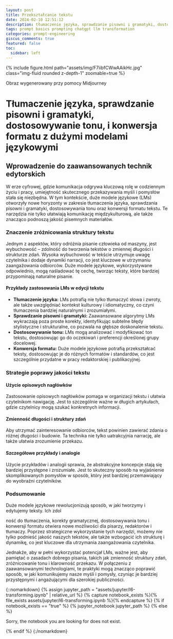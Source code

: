 ```yaml
---
layout: post
title: Przekształcanie tekstu
date: 2024-02-10 12:51:12
description: tłumaczenie języka, sprawdzanie pisowni i gramatyki, dostosowywanie tonu i konwersja formatu
tags: prompt basics prompting chatgpt llm transformation
categories: prompt-engineering
giscus_comments: true
featured: false
toc:
  sidebar: left
---
```

{% include figure.html path="assets/img/F7iibfCWwAAikHc.jpg" class="img-fluid rounded z-depth-1" zoomable=true %}
<div class="caption">
    Obraz wygenerowany przy pomocy Midjourney
</div>

# Tłumaczenie języka, sprawdzanie pisowni i gramatyki, dostosowywanie tonu, i konwersja formatu z dużymi modelami językowymi

## Wprowadzenie do zaawansowanych technik edytorskich

W erze cyfrowej, gdzie komunikacja odgrywa kluczową rolę w codziennym życiu i pracy, umiejętność skutecznego przekazywania myśli i pomysłów stała się niezbędna. W tym kontekście, duże modele językowe (LMs) otworzyły nowe horyzonty w zakresie tłumaczenia języka, sprawdzania pisowni i gramatyki, dostosowywania tonu oraz konwersji formatu tekstu. Te narzędzia nie tylko ułatwiają komunikację międzykulturową, ale także znacząco podnoszą jakość pisemnych materiałów.

### Znaczenie zróżnicowania struktury tekstu

Jednym z aspektów, który odróżnia pisanie człowieka od maszyny, jest wybuchowość – zdolność do tworzenia tekstów o zmiennej długości i strukturze zdań. Wysoka wybuchowość w tekście utrzymuje uwagę czytelnika i dodaje dynamiki narracji, co jest kluczowe w utrzymaniu zaangażowania odbiorców. Duże modele językowe, wykorzystywane odpowiednio, mogą naśladować tę cechę, tworząc teksty, które bardziej przypominają naturalne pisanie.

#### Przykłady zastosowania LMs w edycji tekstu

- **Tłumaczenie języka:** LMs potrafią nie tylko tłumaczyć słowa i zwroty, ale także uwzględniać kontekst kulturowy i idiomatyczny, co czyni tłumaczenia bardziej naturalnymi i zrozumiałymi.
- **Sprawdzanie pisowni i gramatyki:** Zaawansowane algorytmy LMs wykraczają poza proste korekty, identyfikując subtelne błędy stylistyczne i strukturalne, co pozwala na głębsze doskonalenie tekstu.
- **Dostosowywanie tonu:** LMs mogą analizować i modyfikować ton tekstu, dostosowując go do oczekiwań i preferencji określonej grupy docelowej.
- **Konwersja formatu:** Duże modele językowe potrafią przekształcać teksty, dostosowując je do różnych formatów i standardów, co jest szczególnie przydatne w pracy redaktorskiej i publikacyjnej.

### Strategie poprawy jakości tekstu

#### Użycie opisowych nagłówków

Zastosowanie opisowych nagłówków pomaga w organizacji tekstu i ułatwia czytelnikom nawigację. Jest to szczególnie ważne w długich artykułach, gdzie czytelnicy mogą szukać konkretnych informacji.

#### Zmienność długości i struktury zdań

Aby utrzymać zainteresowanie odbiorców, tekst powinien zawierać zdania o różnej długości i budowie. Ta technika nie tylko uatrakcyjnia narrację, ale także ułatwia zrozumienie przekazu.

#### Szczegółowe przykłady i analogie

Użycie przykładów i analogii sprawia, że abstrakcyjne koncepcje stają się bardziej przystępne i zrozumiałe. Jest to skuteczny sposób na wyjaśnienie skomplikowanych pomysłów w sposób, który jest bardziej przemawiający do wyobraźni czytelników.

### Podsumowanie

Duże modele językowe rewolucjonizują sposób, w jaki tworzymy i edytujemy teksty. Ich zdol

ność do tłumaczenia, korekty gramatycznej, dostosowywania tonu i konwersji formatu otwiera nowe możliwości dla pisarzy, redaktorów i tłumaczy. Poprzez strategiczne wykorzystanie tych narzędzi, możemy nie tylko podnieść jakość naszych tekstów, ale także wzbogacić ich strukturę i dynamikę, co jest kluczowe dla utrzymania zaangażowania czytelnika.

Jednakże, aby w pełni wykorzystać potencjał LMs, ważne jest, aby pamiętać o zasadach dobrego pisania, takich jak zmienność struktury zdań, zróżnicowanie tonu i klarowność przekazu. W połączeniu z zaawansowanymi technologiami, te praktyki mogą znacząco poprawić sposób, w jaki komunikujemy nasze myśli i pomysły, czyniąc je bardziej przystępnymi i angażującymi dla szerokiej publiczności.

{::nomarkdown}
{% assign jupyter_path = "assets/jupyter/l6-transforming.ipynb" | relative_url %}
{% capture notebook_exists %}{% file_exists assets/jupyter/l6-transforming.ipynb %}{% endcapture %}
{% if notebook_exists == "true" %}
    {% jupyter_notebook jupyter_path %}
{% else %}
    <p>Sorry, the notebook you are looking for does not exist.</p>
{% endif %}
{:/nomarkdown}
